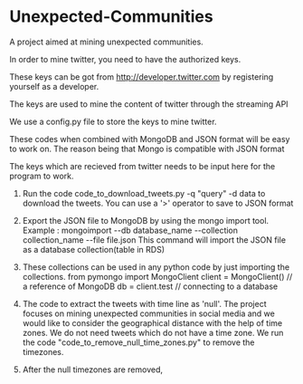 # Unexpected-Communities
A project aimed at mining unexpected communities.

In order to mine twitter, you need to have the authorized keys.

These keys can be got from http://developer.twitter.com by registering yourself as a developer.

The keys are used to mine the content of twitter through the streaming API

We use a config.py file to store the keys to mine twitter. 

These codes when combined with MongoDB and JSON format will be easy to work on. The reason being that Mongo is compatible with JSON format

The keys which are recieved from twitter needs to be input here for the program to work.

1) Run the code code_to_download_tweets.py -q "query" -d data to download the tweets. You can use a '>' operator to save to JSON format

2) Export the JSON file to MongoDB by using the mongo import tool. Example : mongoimport --db database_name --collection collection_name --file file.json 
This command will import the JSON file as a database collection(table in RDS)

3) These collections can be used in any python code by just importing the collections.
	from pymongo import MongoClient
	client = MongoClient() // a reference of MongoDB
	db = client.test // connecting to a database

4) The code to extract the tweets with time line as 'null'. The project focuses on mining unexpected communities in social media and we would like to consider the geographical distance with the help of time zones. We do not need tweets which do not have a time zone.
We run the code "code_to_remove_null_time_zones.py" to remove the timezones.

5) After the null timezones are removed, 


